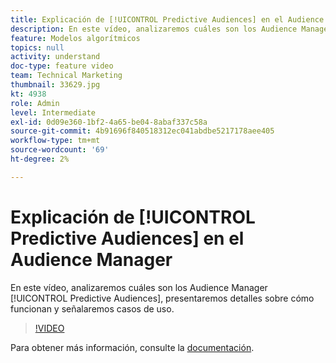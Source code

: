 ```yaml
---
title: Explicación de [!UICONTROL Predictive Audiences] en el Audience Manager
description: En este vídeo, analizaremos cuáles son los Audience Manager [!UICONTROL Predictive Audiences], presentaremos detalles sobre cómo funcionan y señalaremos casos de uso.
feature: Modelos algorítmicos
topics: null
activity: understand
doc-type: feature video
team: Technical Marketing
thumbnail: 33629.jpg
kt: 4938
role: Admin
level: Intermediate
exl-id: 0d09e360-1bf2-4a65-be04-8abaf337c58a
source-git-commit: 4b91696f840518312ec041abdbe5217178aee405
workflow-type: tm+mt
source-wordcount: '69'
ht-degree: 2%

---
```


# Explicación de [!UICONTROL Predictive Audiences] en el Audience Manager

En este vídeo, analizaremos cuáles son los Audience Manager [!UICONTROL Predictive Audiences], presentaremos detalles sobre cómo funcionan y señalaremos casos de uso.

>[!VIDEO](https://video.tv.adobe.com/v/33629/?quality=12)

Para obtener más información, consulte la [documentación](https://docs.adobe.com/content/help/en/audience-manager/user-guide/features/algorithmic-models/predictive-audiences/predictive-audiences.html).
